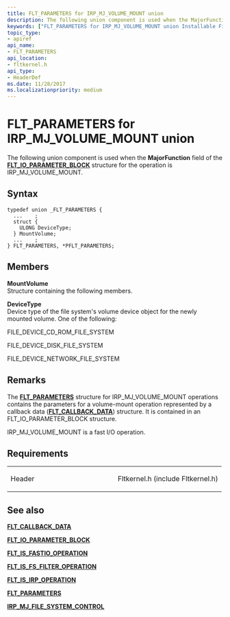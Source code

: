 ```yaml
---
title: FLT_PARAMETERS for IRP_MJ_VOLUME_MOUNT union
description: The following union component is used when the MajorFunction field of the FLT\_IO\_PARAMETER\_BLOCK structure for the operation is IRP\_MJ\_VOLUME\_MOUNT.
keywords: ["FLT_PARAMETERS for IRP_MJ_VOLUME_MOUNT union Installable File System Drivers", "FLT_PARAMETERS union Installable File System Drivers", "PFLT_PARAMETERS union pointer Installable File System Drivers"]
topic_type:
- apiref
api_name:
- FLT_PARAMETERS
api_location:
- fltkernel.h
api_type:
- HeaderDef
ms.date: 11/28/2017
ms.localizationpriority: medium
---
```


# FLT\_PARAMETERS for IRP\_MJ\_VOLUME\_MOUNT union


The following union component is used when the **MajorFunction** field of the [**FLT\_IO\_PARAMETER\_BLOCK**](/windows-hardware/drivers/ddi/fltkernel/ns-fltkernel-_flt_io_parameter_block) structure for the operation is IRP\_MJ\_VOLUME\_MOUNT.

## Syntax

```ManagedCPlusPlus
typedef union _FLT_PARAMETERS {
  ...    ;
  struct {
    ULONG DeviceType;
  } MountVolume;
  ...    ;
} FLT_PARAMETERS, *PFLT_PARAMETERS;
```

## Members

**MountVolume**  
Structure containing the following members.

**DeviceType**  
Device type of the file system's volume device object for the newly mounted volume. One of the following:

FILE\_DEVICE\_CD\_ROM\_FILE\_SYSTEM

FILE\_DEVICE\_DISK\_FILE\_SYSTEM

FILE\_DEVICE\_NETWORK\_FILE\_SYSTEM

## Remarks

The [**FLT\_PARAMETERS**](/windows-hardware/drivers/ddi/fltkernel/ns-fltkernel-_flt_parameters) structure for IRP\_MJ\_VOLUME\_MOUNT operations contains the parameters for a volume-mount operation represented by a callback data ([**FLT\_CALLBACK\_DATA**](/windows-hardware/drivers/ddi/fltkernel/ns-fltkernel-_flt_callback_data)) structure. It is contained in an FLT\_IO\_PARAMETER\_BLOCK structure.

IRP\_MJ\_VOLUME\_MOUNT is a fast I/O operation.

## Requirements

<table>
<colgroup>
<col width="50%" />
<col width="50%" />
</colgroup>
<tbody>
<tr class="odd">
<td align="left"><p>Header</p></td>
<td align="left">Fltkernel.h (include Fltkernel.h)</td>
</tr>
</tbody>
</table>

## See also


[**FLT\_CALLBACK\_DATA**](/windows-hardware/drivers/ddi/fltkernel/ns-fltkernel-_flt_callback_data)

[**FLT\_IO\_PARAMETER\_BLOCK**](/windows-hardware/drivers/ddi/fltkernel/ns-fltkernel-_flt_io_parameter_block)

[**FLT\_IS\_FASTIO\_OPERATION**](/windows-hardware/drivers/ddi/index)

[**FLT\_IS\_FS\_FILTER\_OPERATION**](/previous-versions/ff544648(v=vs.85))

[**FLT\_IS\_IRP\_OPERATION**](/previous-versions/ff544654(v=vs.85))

[**FLT\_PARAMETERS**](/windows-hardware/drivers/ddi/fltkernel/ns-fltkernel-_flt_parameters)

[**IRP\_MJ\_FILE\_SYSTEM\_CONTROL**](irp-mj-file-system-control.md)

 

